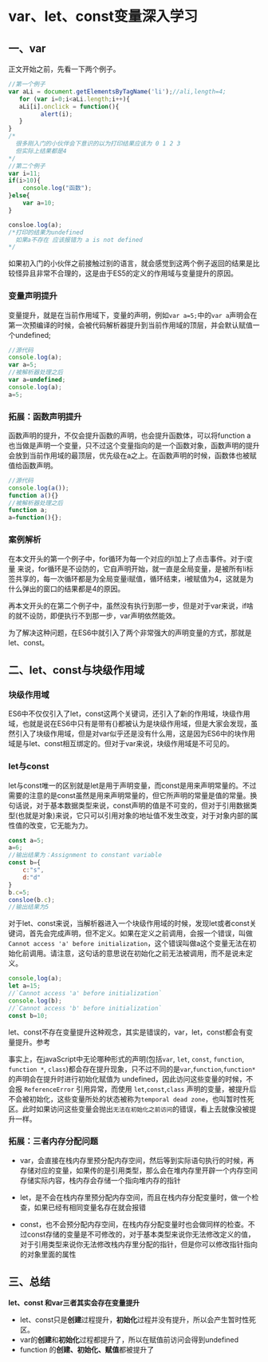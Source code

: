 # var、let、const变量深入学习

## 一、var

正文开始之前，先看一下两个例子。

```javascript
//第一个例子
var aLi = document.getElementsByTagName('li');//ali,length=4;
   for (var i=0;i<aLi.length;i++){
   aLi[i].onclick = function(){
         alert(i);　　　
   }　
}
/*
  很多刚入门的小伙伴会下意识的以为打印结果应该为 0 1 2 3
  但实际上结果都是4
*/
//第二个例子
var i=11;
if(i>10){
    console.log("函数");
}else{
    var a=10;
}

consloe.log(a);
/*打印的结果为undefined
  如果a不存在 应该报错为 a is not defined
*/
```

如果初入门的小伙伴之前接触过别的语言，就会感觉到这两个例子返回的结果是比较怪异且非常不合理的，这是由于ES5的定义的作用域与变量提升的原因。

### 变量声明提升

变量提升，就是在当前作用域下，变量的声明，例如`var a=5;`中的`var a`声明会在第一次预编译的时候，会被代码解析器提升到当前作用域的顶层，并会默认赋值一个undefined;

```javascript
//源代码
console.log(a);
var a=5;
//被解析器处理之后
var a=undefined;
console.log(a);
a=5;
```

### 拓展：函数声明提升

函数声明的提升，不仅会提升函数的声明，也会提升函数体，可以将function a 也当做是声明一个变量，只不过这个变量指向的是一个函数对象，函数声明的提升会放到当前作用域的最顶层，优先级在a之上。在函数声明的时候，函数体也被赋值给函数声明。

```javascript
//源代码
console.log(a());
function a(){}
//被解析器处理之后
function a;
a=function(){};
```

### 案例解析

在本文开头的第一个例子中，for循环为每一个对应的li加上了点击事件。对于i变量 来说，for循环是不设防的，它自声明开始，就一直是全局变量，是被所有li标签共享的，每一次循环都是为全局变量i赋值，循环结束，i被赋值为4，这就是为什么弹出的窗口的结果都是4的原因。

再本文开头的在第二个例子中，虽然没有执行到那一步，但是对于var来说，if啥的就不设防，即便执行不到那一步，var声明依然能效。

为了解决这种问题，在ES6中就引入了两个非常强大的声明变量的方式，那就是let、const。

## 二、let、const与块级作用域

### 块级作用域

ES6中不仅仅引入了let，const这两个关键词，还引入了新的作用域，块级作用域，也就是说在ES6中只有是带有{}都被认为是块级作用域，但是大家会发现，虽然引入了块级作用域，但是对var似乎还是没有什么用，这是因为ES6中的块作用域是与let、const相互绑定的。但对于var来说，块级作用域是不可见的。

### let与const

let与const唯一的区别就是let是用于声明变量，而const是用来声明常量的。不过需要的注意的是const虽然是用来声明常量的，但它所声明的常量是值的常量。换句话说，对于基本数据类型来说，const声明的值是不可变的，但对于引用数据类型(也就是对象)来说，它只可以引用对象的地址值不发生改变，对于对象内部的属性值的改变，它无能为力。

```javascript
const a=5;
a=6;
//输出结果为：Assignment to constant variable
const b={
    c:"s",
    d:"d"
}
b.c=5;
consloe(b.c);
//输出结果为5
```

对于let、const来说，当解析器进入一个块级作用域的时候，发现let或者const关键词，首先会完成声明，但不定义。如果在定义之前调用，会报一个错误，叫做`Cannot access 'a' before initialization`，这个错误叫做a这个变量无法在初始化前调用。请注意，这句话的意思说在初始化之前无法被调用，而不是说未定义。

```javascript
console,log(a);
let a=15;
//`Cannot access 'a' before initialization`
console.log(b);
//`Cannot access 'b' before initialization`
const b=10;
```

let、const不存在变量提升这种观念，其实是错误的，var，let，const都会有变量提升。参考 

[文章引用]: https://stackoverflow.com/questions/31219420/are-variables-declared-with-let-or-const-not-hoisted-in-es6

事实上，在javaScript中无论哪种形式的声明(包括`var`, `let`, `const`, `function`, `function *`, `class`)都会存在提升现象，只不过不同的是`var`,`function`,`function*`的声明会在提升时进行初始化赋值为 undefined，因此访问这些变量的时候，不会报 `ReferenceError` 引用异常，而使用 `let`,`const`,`class` 声明的变量，被提升后不会被初始化，这些变量所处的状态被称为`temporal dead zone`，也叫暂时性死区。此时如果访问这些变量会抛出`无法在初始化之前访问`的错误，看上去就像没被提升一样。

### 拓展：三者内存分配问题

- var，会直接在栈内存里预分配内存空间，然后等到实际语句执行的时候，再存储对应的变量，如果传的是引用类型，那么会在堆内存里开辟一个内存空间存储实际内容，栈内存会存储一个指向堆内存的指针

- let，是不会在栈内存里预分配内存空间，而且在栈内存分配变量时，做一个检查，如果已经有相同变量名存在就会报错

- const，也不会预分配内存空间，在栈内存分配变量时也会做同样的检查。不过const存储的变量是不可修改的，对于基本类型来说你无法修改定义的值，对于引用类型来说你无法修改栈内存里分配的指针，但是你可以修改指针指向的对象里面的属性

## 三、总结

**let、const 和var三者其实会存在变量提升**

- let、const只是**创建**过程提升，**初始化**过程并没有提升，所以会产生暂时性死区。
- var的**创建**和**初始化**过程都提升了，所以在赋值前访问会得到undefined
- function 的**创建、初始化、赋值**都被提升了